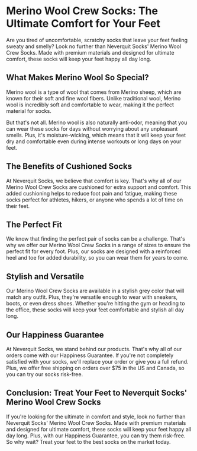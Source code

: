 # Merino Wool Crew Socks: The Ultimate Comfort for Your Feet

Are you tired of uncomfortable, scratchy socks that leave your feet feeling sweaty and smelly? Look no further than Neverquit Socks' Merino Wool Crew Socks. Made with premium materials and designed for ultimate comfort, these socks will keep your feet happy all day long.

## What Makes Merino Wool So Special?

Merino wool is a type of wool that comes from Merino sheep, which are known for their soft and fine wool fibers. Unlike traditional wool, Merino wool is incredibly soft and comfortable to wear, making it the perfect material for socks.

But that's not all. Merino wool is also naturally anti-odor, meaning that you can wear these socks for days without worrying about any unpleasant smells. Plus, it's moisture-wicking, which means that it will keep your feet dry and comfortable even during intense workouts or long days on your feet.

## The Benefits of Cushioned Socks

At Neverquit Socks, we believe that comfort is key. That's why all of our Merino Wool Crew Socks are cushioned for extra support and comfort. This added cushioning helps to reduce foot pain and fatigue, making these socks perfect for athletes, hikers, or anyone who spends a lot of time on their feet.

## The Perfect Fit

We know that finding the perfect pair of socks can be a challenge. That's why we offer our Merino Wool Crew Socks in a range of sizes to ensure the perfect fit for every foot. Plus, our socks are designed with a reinforced heel and toe for added durability, so you can wear them for years to come.

## Stylish and Versatile

Our Merino Wool Crew Socks are available in a stylish grey color that will match any outfit. Plus, they're versatile enough to wear with sneakers, boots, or even dress shoes. Whether you're hitting the gym or heading to the office, these socks will keep your feet comfortable and stylish all day long.

## Our Happiness Guarantee

At Neverquit Socks, we stand behind our products. That's why all of our orders come with our Happiness Guarantee. If you're not completely satisfied with your socks, we'll replace your order or give you a full refund. Plus, we offer free shipping on orders over $75 in the US and Canada, so you can try our socks risk-free.

## Conclusion: Treat Your Feet to Neverquit Socks' Merino Wool Crew Socks

If you're looking for the ultimate in comfort and style, look no further than Neverquit Socks' Merino Wool Crew Socks. Made with premium materials and designed for ultimate comfort, these socks will keep your feet happy all day long. Plus, with our Happiness Guarantee, you can try them risk-free. So why wait? Treat your feet to the best socks on the market today.